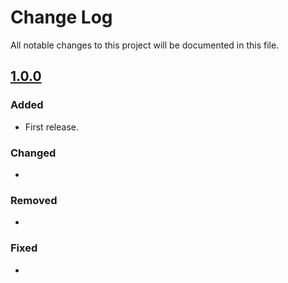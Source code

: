 # Change Log
All notable changes to this project will be documented in this file.

## [1.0.0](https://github.com/CSolanaM/SkeletonUI/releases/tag/1.0.0)
### Added
- First release.
### Changed
-
### Removed
-
### Fixed
-

